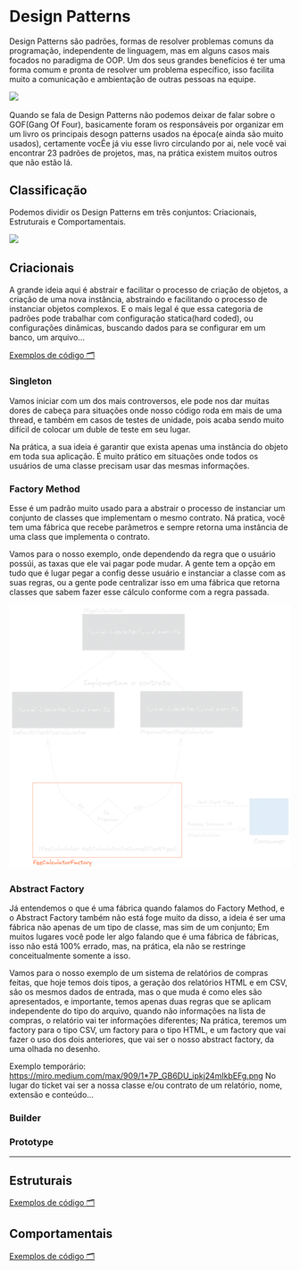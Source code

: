 # Design Patterns

Design Patterns são padrões, formas de resolver problemas comuns da programação, independente de linguagem, mas em alguns casos mais focados no paradigma de OOP. Um dos seus grandes benefícios é ter uma forma comum e pronta de resolver um problema específico, isso facilita muito a comunicação e ambientação de outras pessoas na equipe.

<img src="https://springframework.guru/wp-content/uploads/2015/04/9780201633610.jpg" width="150px"></img>

Quando se fala de Design Patterns não podemos deixar de falar sobre o GOF(Gang Of Four), basicamente foram os responsáveis por organizar em um livro os principais desogn patterns usados na época(e ainda são muito usados), certamente vocÊe já viu esse livro circulando por ai, nele você vai encontrar 23 padrões de projetos, mas, na prática existem muitos outros que não estão lá.

## Classificação

Podemos dividir os Design Patterns em três conjuntos: Criacionais, Estruturais e Comportamentais.

<img src="https://res.cloudinary.com/practicaldev/image/fetch/s--kCLRYrmn--/c_limit%2Cf_auto%2Cfl_progressive%2Cq_auto%2Cw_880/https://www.lambdatest.com/blog/wp-content/uploads/2021/03/Behavioral-Design-Patterns.png" width="450px"></img>

## Criacionais

A grande ideia aqui é abstrair e facilitar o processo de criação de objetos, a criação de uma nova instância, abstraindo e facilitando o processo de instanciar objetos complexos. E o mais legal é que essa categoria de padrões pode trabalhar com configuração statica(hard coded), ou configurações dinâmicas, buscando dados para se configurar em um banco, um arquivo...

[Exemplos de código 🗂️](./1-Criasionais/)

### Singleton

Vamos iniciar com um dos mais controversos, ele pode nos dar muitas dores de cabeça para situações onde nosso código roda em mais de uma thread, e também em casos de testes de unidade, pois acaba sendo muito difícil de colocar um duble de teste em seu lugar.

Na prática, a sua ideia é garantir que exista apenas uma instância do objeto em toda sua aplicação. É muito prático em situações onde todos os usuários de uma classe precisam usar das mesmas informações.

### Factory Method

Esse é um padrão muito usado para a abstrair o processo de instanciar um conjunto de classes que implementam o mesmo contrato. Ná pratica, você tem uma fábrica que recebe parâmetros e sempre retorna uma instância de uma class que implementa o contrato.

Vamos para o nosso exemplo, onde dependendo da regra que o usuário possúi, as taxas que ele vai pagar pode mudar. A gente tem a opção em tudo que é lugar pegar a config desse usuário e instanciar a classe com as suas regras, ou a gente pode centralizar isso em uma fábrica que retorna classes que sabem fazer esse cálculo conforme com a regra passada.

<img src="./images/factory-method.png" width="600px"/>

### Abstract Factory

Já entendemos o que é uma fábrica quando falamos do Factory Method, e o Abstract Factory também não está foge muito da disso, a ideia é ser uma fábrica não apenas de um tipo de classe, mas sim de um conjunto; Em muitos lugares você pode ler algo falando que é uma fábrica de fábricas, isso não está 100% errado, mas, na prática, ela não se restringe conceitualmente somente a isso.

Vamos para o nosso exemplo de um sistema de relatórios de compras feitas, que hoje temos dois tipos, a geração dos relatórios HTML e em CSV, são os mesmos dados de entrada, mas o que muda é como eles são apresentados, e importante, temos apenas duas regras que se aplicam independente do tipo do arquivo, quando não informações na lista de compras, o relatório vai ter informações diferentes; Na prática, teremos um factory para o tipo CSV, um factory para o tipo HTML, e um factory que vai fazer o uso dos dois anteriores, que vai ser o nosso abstract factory, da uma olhada no desenho.

Exemplo temporário: https://miro.medium.com/max/909/1*7P_GB6DU_ipkj24mIkbEFg.png
No lugar do ticket vai ser a nossa classe e/ou contrato de um relatório, nome, extensão e conteúdo...

### Builder

### Prototype

---

## Estruturais

[Exemplos de código 🗂️](./2-Estruturais/)

## Comportamentais

[Exemplos de código 🗂️](./3-Comportamentais/)
